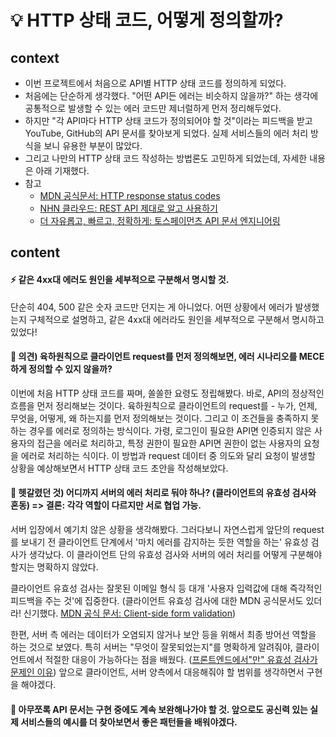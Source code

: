 # 💡 HTTP 상태 코드, 어떻게 정의할까?

## context
- 이번 프로젝트에서 처음으로 API별 HTTP 상태 코드를 정의하게 되었다.
- 처음에는 단순하게 생각했다. "어떤 API든 에러는 비슷하지 않을까?" 하는 생각에 공통적으로 발생할 수 있는 에러 코드만 제너럴하게 먼저 정리해두었다.
- 하지만 "각 API마다 HTTP 상태 코드가 정의되어야 할 것"이라는 피드백을 받고 YouTube, GitHub의 API 문서를 찾아보게 되었다. 실제 서비스들의 에러 처리 방식을 보니 유용한 부분이 많았다.
- 그리고 나만의 HTTP 상태 코드 작성하는 방법론도 고민하게 되었는데, 자세한 내용은 아래 기재했다.
- 참고
  - [MDN 공식문서: HTTP response status codes](https://developer.mozilla.org/en-US/docs/Web/HTTP/Status)
  - [NHN 클라우드: REST API 제대로 알고 사용하기](https://meetup.nhncloud.com/posts/92)
  - [더 자유롭고, 빠르고, 정확하게: 토스페이먼츠 API 문서 엔지니어링](https://velog.io/@tosspayments/%EB%8D%94-%EC%9E%90%EC%9C%A0%EB%A1%AD%EA%B3%A0-%EB%B9%A0%EB%A5%B4%EA%B3%A0-%EC%A0%95%ED%99%95%ED%95%98%EA%B2%8C-%ED%86%A0%EC%8A%A4%ED%8E%98%EC%9D%B4%EB%A8%BC%EC%B8%A0-API-%EB%AC%B8%EC%84%9C-%EC%97%94%EC%A7%80%EB%8B%88%EC%96%B4%EB%A7%81)

## content

#### ⚡ 같은 4xx대 에러도 원인을 세부적으로 구분해서 명시할 것.
단순히 404, 500 같은 숫자 코드만 던지는 게 아니었다. 어떤 상황에서 에러가 발생했는지 구체적으로 설명하고, 같은 4xx대 에러라도 원인을 세부적으로 구분해서 명시하고 있었다!

#### 🤔 의견) 육하원칙으로 클라이언트 request를 먼저 정의해보면, 에러 시나리오를 MECE하게 정의할 수 있지 않을까?
이번에 처음 HTTP 상태 코드를 짜며, 쏠쏠한 요령도 정립해봤다. 바로, API의 정상적인 흐름을 먼저 정리해보는 것이다. 육하원칙으로 클라이언트의 request를 - 누가, 언제, 무엇을, 어떻게, 왜 하는지를 먼저 정의해보는 것이다. 그리고 이 조건들을 충족하지 못하는 경우를 에러로 정의하는 방식이다. 가령, 로그인이 필요한 API면 인증되지 않은 사용자의 접근을 에러로 처리하고, 특정 권한이 필요한 API면 권한이 없는 사용자의 요청을 에러로 처리하는 식이다. 이 방법과 request 데이터 중 의도와 달리 요청이 발생할 상황을 예상해보면서 HTTP 상태 코드 초안을 작성해보았다.

#### 🤔 헷갈렸던 것) 어디까지 서버의 에러 처리로 둬야 하나? (클라이언트의 유효성 검사와 혼동) => 결론: 각각 역할이 다르지만 서로 협업 가능.
서버 입장에서 예기치 않은 상황을 생각해봤다. 그러다보니 자연스럽게 앞단의 request를 보내기 전 클라이언트 단계에서 '마치 에러를 감지하는 듯한 역할을 하는' 유효성 검사가 생각났다. 이 클라이언트 단의 유효성 검사와 서버의 에러 처리를 어떻게 구분해야 할지는 명확하지 않았다.

클라이언트 유효성 검사는 잘못된 이메일 형식 등 대개 '사용자 입력값에 대해 즉각적인 피드백을 주는 것'에 집중한다. (클라이언트 유효성 검사에 대한 MDN 공식문서도 있더라! 신기했다. [MDN 공식 문서: Client-side form validation](https://developer.mozilla.org/en-US/docs/Learn/Forms/Form_validation))

한편, 서버 측 에러는 데이터가 오염되지 않거나 보안 등을 위해서 최종 방어선 역할을 하는 것으로 보였다. 특히 서버는 "무엇이 잘못되었는지"를 명확하게 알려줘야, 클라이언트에서 적절한 대응이 가능하다는 점을 배웠다. ([프론트엔드에서"만" 유효성 검사가 문제인 이유](https://jojoldu.tistory.com/157)) 앞으로 클라이언트, 서버 양측에서 대응해줘야 할 범위를 생각하면서 구현을 해야겠다.


#### 🤔 아무쪼록 API 문서는 구현 중에도 계속 보완해나가야 할 것. 앞으로도 공신력 있는 실제 서비스들의 예시를 더 찾아보면서 좋은 패턴들을 배워야겠다.
